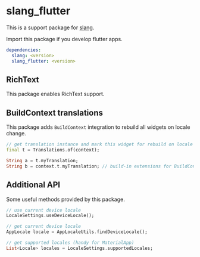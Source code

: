 # slang_flutter

This is a support package for [slang](https://pub.dev/packages/slang).

Import this package if you develop flutter apps.

```yaml
dependencies:
  slang: <version>
  slang_flutter: <version>
```

## RichText

This package enables RichText support.

## BuildContext translations

This package adds `BuildContext` integration to rebuild all widgets on locale change.

```dart
// get translation instance and mark this widget for rebuild on locale change
final t = Translations.of(context);

String a = t.myTranslation;
String b = context.t.myTranslation; // build-in extensions for BuildContext
```

## Additional API

Some useful methods provided by this package.

```dart
// use current device locale
LocaleSettings.useDeviceLocale();

// get current device locale
AppLocale locale = AppLocaleUtils.findDeviceLocale();

// get supported locales (handy for MaterialApp)
List<Locale> locales = LocaleSettings.supportedLocales;
```
